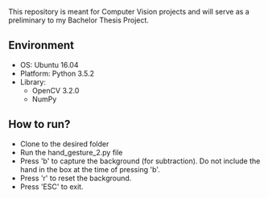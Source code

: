 This repository is meant for Computer Vision projects and will serve as a preliminary to my Bachelor Thesis Project.
## Environment
* OS: Ubuntu 16.04
* Platform: Python 3.5.2
* Library:
  * OpenCV 3.2.0
  * NumPy

## How to run?
* Clone to the desired folder
* Run the hand_gesture_2.py file
* Press 'b' to capture the background (for subtraction). Do not include the hand in the box at the time of pressing 'b'.
* Press 'r' to reset the background.
* Press 'ESC' to exit.
